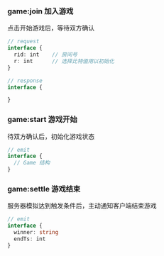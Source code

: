 ### game:join 加入游戏

点击开始游戏后，等待双方确认

```typescript
// request
interface {
  rid: int    // 房间号
  r: int      // 选择比特值用以初始化
}

// response
interface {

}
```

### game:start 游戏开始

待双方确认后，初始化游戏状态

```typescript
// emit
interface {
  // Game 结构
}
```

### game:settle 游戏结束

服务器模拟达到触发条件后，主动通知客户端结束游戏

```typescript
// emit
interface {
  winner: string
  endTs: int
}
```
